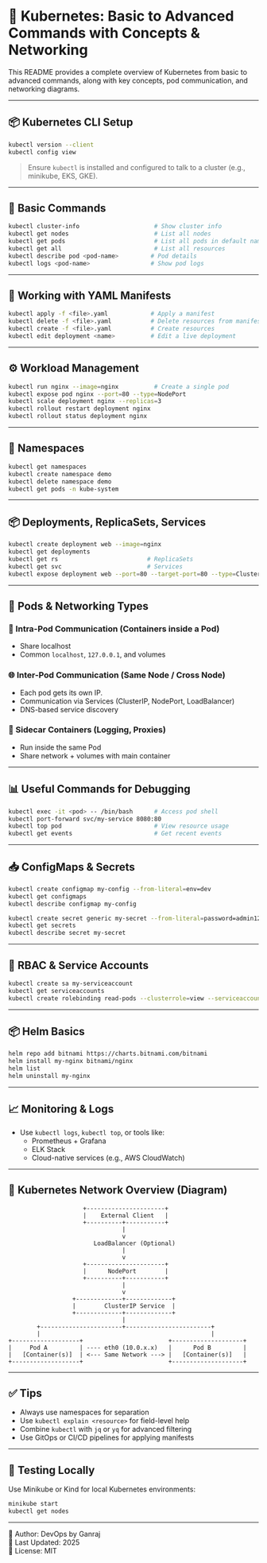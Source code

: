 # 🚀 Kubernetes: Basic to Advanced Commands with Concepts & Networking

This README provides a complete overview of Kubernetes from basic to advanced commands, along with key concepts, pod communication, and networking diagrams.

---

## 📦 Kubernetes CLI Setup

```bash
kubectl version --client
kubectl config view
```
> Ensure `kubectl` is installed and configured to talk to a cluster (e.g., minikube, EKS, GKE).

---

## 🔰 Basic Commands

```bash
kubectl cluster-info                     # Show cluster info
kubectl get nodes                        # List all nodes
kubectl get pods                         # List all pods in default namespace
kubectl get all                          # List all resources
kubectl describe pod <pod-name>         # Pod details
kubectl logs <pod-name>                 # Show pod logs
```

---

## 📄 Working with YAML Manifests

```bash
kubectl apply -f <file>.yaml            # Apply a manifest
kubectl delete -f <file>.yaml           # Delete resources from manifest
kubectl create -f <file>.yaml           # Create resources
kubectl edit deployment <name>          # Edit a live deployment
```

---

## ⚙️ Workload Management

```bash
kubectl run nginx --image=nginx          # Create a single pod
kubectl expose pod nginx --port=80 --type=NodePort
kubectl scale deployment nginx --replicas=3
kubectl rollout restart deployment nginx
kubectl rollout status deployment nginx
```

---

## 📁 Namespaces

```bash
kubectl get namespaces
kubectl create namespace demo
kubectl delete namespace demo
kubectl get pods -n kube-system
```

---

## 📦 Deployments, ReplicaSets, Services

```bash
kubectl create deployment web --image=nginx
kubectl get deployments
kubectl get rs                         # ReplicaSets
kubectl get svc                        # Services
kubectl expose deployment web --port=80 --target-port=80 --type=ClusterIP
```

---

## 🐳 Pods & Networking Types

### 🧩 Intra-Pod Communication (Containers inside a Pod)

- Share localhost
- Common `localhost`, `127.0.0.1`, and volumes

### 🌐 Inter-Pod Communication (Same Node / Cross Node)

- Each pod gets its own IP.
- Communication via Services (ClusterIP, NodePort, LoadBalancer)
- DNS-based service discovery

### 🔄 Sidecar Containers (Logging, Proxies)

- Run inside the same Pod
- Share network + volumes with main container

---

## 📊 Useful Commands for Debugging

```bash
kubectl exec -it <pod> -- /bin/bash      # Access pod shell
kubectl port-forward svc/my-service 8080:80
kubectl top pod                          # View resource usage
kubectl get events                       # Get recent events
```

---

## 📥 ConfigMaps & Secrets

```bash
kubectl create configmap my-config --from-literal=env=dev
kubectl get configmaps
kubectl describe configmap my-config

kubectl create secret generic my-secret --from-literal=password=admin123
kubectl get secrets
kubectl describe secret my-secret
```

---

## 🔐 RBAC & Service Accounts

```bash
kubectl create sa my-serviceaccount
kubectl get serviceaccounts
kubectl create rolebinding read-pods --clusterrole=view --serviceaccount=default:my-serviceaccount --namespace=default
```

---

## 📦 Helm Basics

```bash
helm repo add bitnami https://charts.bitnami.com/bitnami
helm install my-nginx bitnami/nginx
helm list
helm uninstall my-nginx
```

---

## 📈 Monitoring & Logs

- Use `kubectl logs`, `kubectl top`, or tools like:
  - Prometheus + Grafana
  - ELK Stack
  - Cloud-native services (e.g., AWS CloudWatch)

---

## 🧠 Kubernetes Network Overview (Diagram)

```plaintext
                     +----------------------+
                     |    External Client   |
                     +----------+-----------+
                                |
                                v
                        LoadBalancer (Optional)
                                |
                                v
                     +----------------------+
                     |      NodePort        |
                     +----------+-----------+
                                |
                                v
                  +-------------+-------------+
                  |        ClusterIP Service  |
                  +-------------+-------------+
                                |
        +-----------------------+------------------------+
        |                                                |
+-------------------+                        +--------------------+
|     Pod A         | ---- eth0 (10.0.x.x)   |      Pod B         |
|   [Container(s)]  | <--- Same Network ---> |   [Container(s)]   |
+-------------------+                        +--------------------+

```

---

## ✅ Tips

- Always use namespaces for separation
- Use `kubectl explain <resource>` for field-level help
- Combine `kubectl` with `jq` or `yq` for advanced filtering
- Use GitOps or CI/CD pipelines for applying manifests

---

## 🧪 Testing Locally

Use Minikube or Kind for local Kubernetes environments:

```bash
minikube start
kubectl get nodes
```

---

📌 Author: DevOps by Ganraj  
📅 Last Updated: 2025  
📘 License: MIT  
